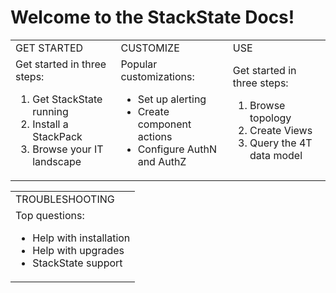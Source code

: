 # Welcome to the StackState Docs!


<table>
  <tbody>
    <tr>
    <td>GET STARTED</td>
    <td>CUSTOMIZE</td>
    <td>USE</td>
    </tr>
    <tr>
    <td>
    Get started in three steps:
    <ol>
      <li />Get StackState running
      <li />Install a StackPack
      <li />Browse your IT landscape
    </ol>
    </td>
    <td>
    Popular customizations:
    <ul>
      <li />Set up alerting
      <li />Create component actions
      <li />Configure AuthN and AuthZ
    </ul>
    </td>
    <td>
    Get started in three steps:
    <ol>
      <li />Browse topology
      <li />Create Views
      <li />Query the 4T data model
    </td>
    </tr>
    </tbody>
  </table>

<table>
  <tbody>
    <tr>
    <td>TROUBLESHOOTING</td>
    </tr>
    <tr>
    <td>
    Top questions:
    <ul>
      <li />Help with installation
      <li />Help with upgrades
      <li />StackState support
    </ul>
    </td>
    </tr>

  </tbody>
</table>
